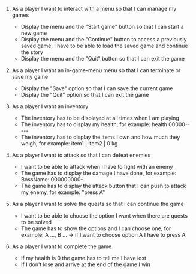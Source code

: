 1.	As a player I want to interact with a menu so that I can manage my games
	-	Display the menu and the "Start game" button so that I can start a new game
	-	Display the menu and the "Continue" button to access a previously saved game, I have to be able to load the saved game and continue the story
	-	Display the menu and the "Quit" button so that I can exit the game

2.	⁠As a player ⁠⁠I want an in-game-menu menu⁠ ⁠so that I can terminate or save my game
	-	Display the "Save" option so that I can save the current game
	-	Display the "Quit" option so that I can exit the game

3.	As a player I want an inventory
	-	The inventory has to be displayed at all times when I am playing
	-	The inventory has to display my health, for example: health 00000-----
	-	The inventory has to display the items I own and how much they weigh, for example: item1 | item2 | 0 kg

4.	As a player I want to attack so that I can defeat enemies
	-	I want to be able to attack when I have to fight with an enemy
	-	The game has to display the damage I have done, for example: BossName: 000000000-
	-	The game has to display the attack button that I can push to attack my enemy, for example: "press A"

5.	As a player I want to solve the quests so that I can continue the game
	-	I want to be able to choose the option I want when there are quests to be solved
	-	The game has to show the options and I can choose one, for example: A ..., B ... -> if I want to choose option A I have to press A 

6.	As a player I want to complete the game
	-	If my health is 0 the game has to tell me I have lost
	-	If I don't lose and arrive at the end of the game I win
